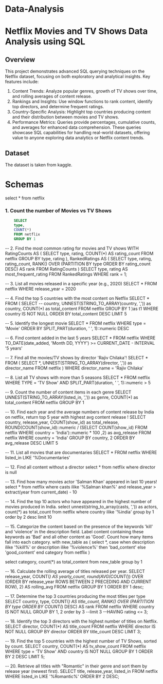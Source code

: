 # Data-Analysis
# Netflix Movies and TV Shows Data Analysis using SQL
## Overview
This project demonstrates advanced SQL querying techniques on the Netflix dataset, focusing on both exploratory and analytical insights. Key features include:
1. Content Trends: Analyze popular genres, growth of TV shows over time, and rolling averages of content release.
2. Rankings and Insights: Use window functions to rank content, identify top directors, and determine frequent ratings.
3. Country-Specific Analysis: Highlight top countries producing content and their distribution between movies and TV shows.
4. Performance Metrics: Queries provide percentages, cumulative counts, and averages for enhanced data comprehension.
These queries showcase SQL capabilities for handling real-world datasets, offering value to anyone exploring data analytics or Netflix content trends.

## Dataset
The dataset is taken from kaggle.

# Schemas
select * from netflix

### 1. Count the number of Movies vs TV Shows
```sql
	SELECT 
	type,
	COUNT(*)
	FROM netflix
	GROUP BY 1
```

-- 2. Find the most common rating for movies and TV shows
WITH RatingCounts AS (
    SELECT 
        type,
        rating,
        COUNT(*) AS rating_count
    FROM netflix
    GROUP BY type, rating
),
RankedRatings AS (
    SELECT 
        type,
        rating,
        rating_count,
        RANK() OVER (PARTITION BY type ORDER BY rating_count DESC) AS rank
    FROM RatingCounts
)
SELECT 
    type,
    rating AS most_frequent_rating
FROM RankedRatings
WHERE rank = 1;

-- 3. List all movies released in a specific year (e.g., 2020)
SELECT * 
FROM netflix
WHERE release_year = 2020


-- 4. Find the top 5 countries with the most content on Netflix
SELECT * 
FROM
(
	SELECT 
		-- country,
		UNNEST(STRING_TO_ARRAY(country, ',')) as country,
		COUNT(*) as total_content
	FROM netflix
	GROUP BY 1
)as t1
WHERE country IS NOT NULL
ORDER BY total_content DESC
LIMIT 5


-- 5. Identify the longest movie
SELECT 	*
FROM netflix
WHERE type = 'Movie'
ORDER BY SPLIT_PART(duration, ' ', 1)::numeric DESC


-- 6. Find content added in the last 5 years
SELECT *
FROM netflix
WHERE TO_DATE(date_added, 'Month DD, YYYY') >= CURRENT_DATE - INTERVAL '5 years'


-- 7. Find all the movies/TV shows by director 'Rajiv Chilaka'!
SELECT *
FROM
(
SELECT *,
UNNEST(STRING_TO_ARRAY(director, ',')) as director_name
FROM netflix
)
WHERE director_name = 'Rajiv Chilaka'


-- 8. List all TV shows with more than 5 seasons
SELECT *
FROM netflix
WHERE 
TYPE = 'TV Show' AND SPLIT_PART(duration, ' ', 1)::numeric > 5


-- 9. Count the number of content items in each genre
SELECT 
UNNEST(STRING_TO_ARRAY(listed_in, ',')) as genre,
COUNT(*) as total_content
FROM netflix
GROUP BY 1


-- 10. Find each year and the average numbers of content release by India on netflix, return top 5 year with highest avg content release !
SELECT country, release_year, COUNT(show_id) as total_release,
ROUND(COUNT(show_id)::numeric / (SELECT COUNT(show_id) FROM netflix WHERE country = 'India')::numeric * 100 ,2) as avg_release
FROM netflix
WHERE country = 'India' 
GROUP BY country, 2
ORDER BY avg_release DESC 
LIMIT 5


-- 11. List all movies that are documentaries
SELECT * FROM netflix
WHERE listed_in LIKE '%Documentaries'


-- 12. Find all content without a director
select *
from netflix
where director is null

-- 13. Find how many movies actor 'Salman Khan' appeared in last 10 years!
select *
from netflix
where casts ilike '%Salman khan%' and release_year > extract(year from current_date) - 10

-- 14. Find the top 10 actors who have appeared in the highest number of movies produced in India.
select 
unnest(string_to_array(casts, ',')) as actors,
count(*) as total_count
from netflix
where country ilike '%india'
group by 1
order by 2 desc
limit 10

-- 15. Categorize the content based on the presence of the keywords 'kill' and 'violence' in the description field. Label content containing these keywords as 'Bad' and all other content as 'Good'. Count how many items fall into each category.
with new_table
as
(
select *,
case 
when description ilike '%kill%' or
	 description ilike '%violence%' then 'bad_content'
	 else 'good_content'
end category
from netflix
)

select category, count(*) as total_content
from new_table
group by 1


-- 16. Calculate the rolling average of titles released per year.
SELECT release_year, COUNT(*) AS yearly_count,
round(AVG(COUNT(*)) OVER (ORDER BY release_year ROWS BETWEEN 2 PRECEDING AND CURRENT ROW), 2) AS rolling_avg
FROM netflix
GROUP BY 1
ORDER BY 1 desc;


-- 17. Determine the top 3 countries producing the most titles per type 
SELECT country, type, COUNT(*) AS title_count,
RANK() OVER (PARTITION BY type ORDER BY COUNT(*) DESC) AS rank
FROM netflix
WHERE country IS NOT NULL
GROUP BY 1, 2 
order by 3 
--limit 3
--HAVING rating <= 3;


-- 18. Identify the top 3 directors with the highest number of titles on Netflix.
SELECT director, COUNT(*) AS title_count
FROM netflix
WHERE director IS NOT NULL
GROUP BY director
ORDER BY title_count DESC
LIMIT 3;

-- 19. Find the top 5 countries with the highest number of TV Shows, sorted by count.
SELECT country, COUNT(*) AS tv_show_count
FROM netflix
WHERE type = 'TV Show' AND country IS NOT NULL
GROUP BY 1
ORDER BY 2 DESC
LIMIT 5;

-- 20. Retrieve all titles with "Romantic" in their genre and sort them by release year (newest first).
SELECT title, release_year, listed_in
FROM netflix
WHERE listed_in LIKE '%Romantic%'
ORDER BY 2 DESC;



